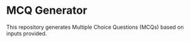 # MCQ Generator
This repository generates Multiple Choice Questions (MCQs) based on inputs provided.
